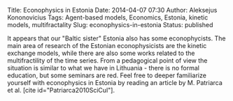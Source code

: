 Title: Econophysics in Estonia
Date: 2014-04-07 07:30
Author: Aleksejus Kononovicius
Tags: Agent-based models, Economics, Estonia, kinetic models, multifractality
Slug: econophysics-in-estonia
Status: published

It appears that
our "Baltic sister" Estonia also has some econophycists. The main area
of research of the Estonian econophysicists are the kinetic exchange
models, while there are also some works related to the multifractility
of the time series. From a pedagogical point of view the situation is
similar to what we have in Lithuania - there is no formal education, but
some seminars are red. Feel free to deeper familiarize yourself with
econophysics in Estonia by reading an article by M. Patriarca et al.
\[cite id="Patriarca2010SciCul"\].
